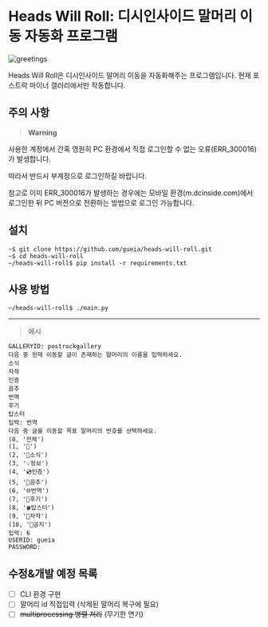 # Heads Will Roll: 디시인사이드 말머리 이동 자동화 프로그램
![greetings](https://github.com/github/docs/actions/workflows/greetings.yml/badge.svg)

Heads Will Roll은 디시인사이드 말머리 이동을 자동화해주는 프로그램입니다. 현재 포스트락 마이너 갤러리에서만 작동합니다.

## 주의 사항
> __Warning__

사용한 계정에서 간혹 영원히 PC 환경에서 직접 로그인할 수 없는 오류(ERR_300016)가 발생합니다.

따라서 반드시 부계정으로 로그인하길 바랍니다.

참고로 이미 ERR_300016가 발생하는 경우에는 모바일 환경(m.dcinside.com)에서 로그인한 뒤 PC 버전으로 전환하는 방법으로 로그인 가능합니다.

## 설치
```
~$ git clone https://github.com/gueia/heads-will-roll.git
~$ cd heads-will-roll
~/heads-will-roll$ pip install -r requirements.txt
```

## 사용 방법
```
~/heads-will-roll$ ./main.py
```

***
> 예시
```
GALLERYID: postrockgallery
다음 중 현재 이동할 글이 존재하는 말머리의 이름을 입력하세요.
소식
자작
인증
음추
번역
후기
탑스터
입력: 번역
다음 중 글을 이동할 목표 말머리의 번호를 선택하세요.
(0, '전체')
(1, '💬')
(2, '🔔소식')
(3, '💡정보')
(4, '💿인증')
(5, '🎵음추')
(6, '🌐번역')
(7, '📖후기')
(8, '🍀탑스터')
(9, '🎸자작')
(10, '📢공지')
입력: 6
USERID: gueia
PASSWORD: 
```



## 수정&개발 예정 목록
* [ ] CLI 환경 구현
* [ ] 말머리 id 직접입력 (삭제된 말머리 복구에 필요)
* [ ] <s>multiprocessing 병렬 처리</s> (무기한 연기)
